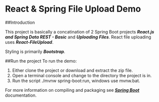 # React & Spring File Upload Demo

##Introduction

This project is basically a concatination of 2 Spring Boot projects 
**_React.js and Spring Data REST - Basic_** and **_Uploading Files_**.
React file uploading uses **_React-FileUpload_**.

Styling is primarily **_Bootstrap_**.

##Run the project
To run the demo:  
1. Either clone the project or download and extract the zip file.  
2. Open a terminal console and change to the directory the project is in.  
3. Run the script ./mvnw spring-boot:run, windows use mvnw.bat.

For more information on compiling and packaging see [**_Spring Boot_**](https://spring.io/ "Spring Boot Home Page") 
documentation.

